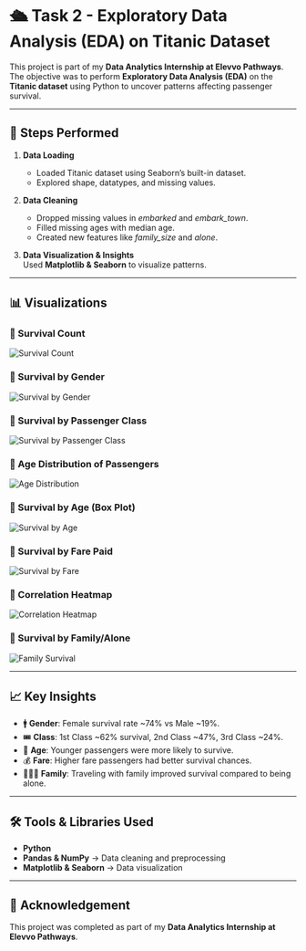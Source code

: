 # 🛳️ Task 2 - Exploratory Data Analysis (EDA) on Titanic Dataset  

This project is part of my **Data Analytics Internship at Elevvo Pathways**.  
The objective was to perform **Exploratory Data Analysis (EDA)** on the **Titanic dataset** using Python to uncover patterns affecting passenger survival.  

---

## 📌 Steps Performed  

1. **Data Loading**  
   - Loaded Titanic dataset using Seaborn’s built-in dataset.  
   - Explored shape, datatypes, and missing values.  

2. **Data Cleaning**  
   - Dropped missing values in *embarked* and *embark_town*.  
   - Filled missing ages with median age.  
   - Created new features like *family_size* and *alone*.  

3. **Data Visualization & Insights**  
   Used **Matplotlib & Seaborn** to visualize patterns.  

---

## 📊 Visualizations  

### 🔹 Survival Count  
![Survival Count](Survival_Count.png)  

### 🔹 Survival by Gender  
![Survival by Gender](Gender_Survival.png)  

### 🔹 Survival by Passenger Class  
![Survival by Passenger Class](Class_Survival.png)  

### 🔹 Age Distribution of Passengers  
![Age Distribution](Age_Distribution.png)  

### 🔹 Survival by Age (Box Plot)  
![Survival by Age](Survival_Age.png)  

### 🔹 Survival by Fare Paid  
![Survival by Fare](Survival_Fare.png)  

### 🔹 Correlation Heatmap  
![Correlation Heatmap](Heatmap.png)  

### 🔹 Survival by Family/Alone  
![Family Survival](Family_Survival.png)  

---

## 📈 Key Insights  

- 🚹 **Gender**: Female survival rate ~74% vs Male ~19%.  
- 🎟️ **Class**: 1st Class ~62% survival, 2nd Class ~47%, 3rd Class ~24%.  
- 👶 **Age**: Younger passengers were more likely to survive.  
- 💰 **Fare**: Higher fare passengers had better survival chances.  
- 👨‍👩‍👧 **Family**: Traveling with family improved survival compared to being alone.  

---

## 🛠️ Tools & Libraries Used  
- **Python**  
- **Pandas & NumPy** → Data cleaning and preprocessing  
- **Matplotlib & Seaborn** → Data visualization  

---


## 📜 Acknowledgement  
This project was completed as part of my **Data Analytics Internship at Elevvo Pathways**.  
